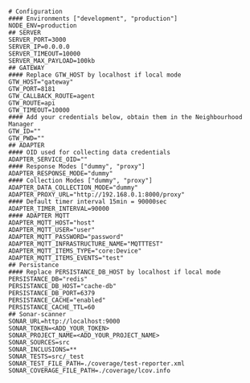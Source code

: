     # Configuration
    #### Environments ["development", "production"]
    NODE_ENV=production
    ## SERVER
    SERVER_PORT=3000
    SERVER_IP=0.0.0.0
    SERVER_TIMEOUT=10000
    SERVER_MAX_PAYLOAD=100kb
    ## GATEWAY
    #### Replace GTW_HOST by localhost if local mode
    GTW_HOST="gateway"
    GTW_PORT=8181
    GTW_CALLBACK_ROUTE=agent
    GTW_ROUTE=api
    GTW_TIMEOUT=10000
    #### Add your credentials below, obtain them in the Neighbourhood Manager
    GTW_ID=""
    GTW_PWD=""
    ## ADAPTER
    #### OID used for collecting data credentials
    ADAPTER_SERVICE_OID=""
    #### Response Modes ["dummy", "proxy"]
    ADAPTER_RESPONSE_MODE="dummy"
    #### Collection Modes ["dummy", "proxy"]
    ADAPTER_DATA_COLLECTION_MODE="dummy"
    ADAPTER_PROXY_URL="http://192.168.0.1:8000/proxy"
    #### Default timer interval 15min = 90000sec
    ADAPTER_TIMER_INTERVAL=90000
    #### ADAPTER MQTT
    ADAPTER_MQTT_HOST="host"
    ADAPTER_MQTT_USER="user"
    ADAPTER_MQTT_PASSWORD="password"
    ADAPTER_MQTT_INFRASTRUCTURE_NAME="MQTTTEST"
    ADAPTER_MQTT_ITEMS_TYPE="core:Device"
    ADAPTER_MQTT_ITEMS_EVENTS="test"
    ## Persistance
    #### Replace PERSISTANCE_DB_HOST by localhost if local mode
    PERSISTANCE_DB="redis"
    PERSISTANCE_DB_HOST="cache-db"
    PERSISTANCE_DB_PORT=6379
    PERSISTANCE_CACHE="enabled"
    PERSISTANCE_CACHE_TTL=60
    ## Sonar-scanner
    SONAR_URL=http://localhost:9000
    SONAR_TOKEN=<ADD_YOUR_TOKEN>
    SONAR_PROJECT_NAME=<ADD_YOUR_PROJECT_NAME>
    SONAR_SOURCES=src
    SONAR_INCLUSIONS=**
    SONAR_TESTS=src/_test
    SONAR_TEST_FILE_PATH=./coverage/test-reporter.xml
    SONAR_COVERAGE_FILE_PATH=./coverage/lcov.info